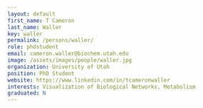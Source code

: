 ```yaml
---
layout: default
first_name: T Cameron
last_name: Waller
key: waller
permalink: /persons/waller/
role: phdstudent
email: cameron.waller@biochem.utah.edu
image: /assets/images/people/waller.jpg
organization: University of Utah
position: PhD Student
website: https://www.linkedin.com/in/tcameronwaller
interests: Visualization of Biological Networks, Metabolism
graduated: N
---
```

